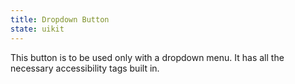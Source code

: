 ```yaml
---
title: Dropdown Button
state: uikit
---
```


This button is to be used only with a dropdown menu.  It has all the necessary accessibility tags built in.
